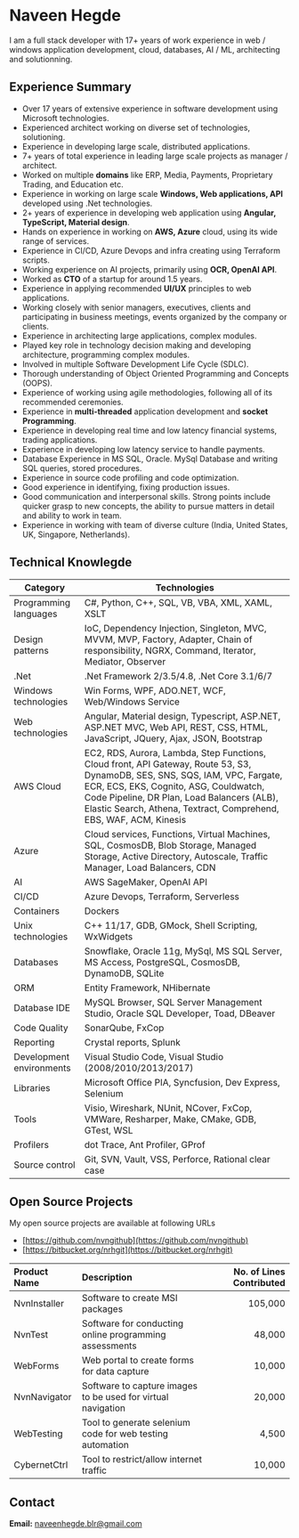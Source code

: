 # Naveen Hegde
I am a full stack developer with 17+ years of work experience in web / windows application development, cloud, databases, AI / ML, architecting and solutionning.

## Experience Summary

* Over 17 years of extensive experience in software development using Microsoft technologies.
* Experienced architect working on diverse set of technologies, solutioning.
* Experience in developing large scale, distributed applications.
* 7+ years of total experience in leading large scale projects as manager / architect.
* Worked on multiple **domains** like ERP, Media, Payments, Proprietary Trading, and Education etc.
* Experience in working on large scale **Windows, Web applications, API** developed using .Net technologies.
* 2+ years of experience in developing web application using **Angular, TypeScript, Material design**.
* Hands on experience in working on **AWS, Azure** cloud, using its wide range of services.
* Experience in CI/CD, Azure Devops and infra creating using Terraform scripts.
* Working experience on AI projects, primarily using **OCR, OpenAI API**.
* Worked as **CTO** of a startup for around 1.5 years.
* Experience in applying recommended **UI/UX** principles to web applications.
* Working closely with senior managers, executives, clients and participating in business meetings, events organized by the company or clients.
* Experience in architecting large applications, complex modules.
* Played key role in technology decision making and developing architecture, programming complex modules.
* Involved in multiple Software Development Life Cycle (SDLC).
* Thorough understanding of Object Oriented Programming and Concepts (OOPS).
* Experience of working using agile methodologies, following all of its recommended ceremonies.
* Experience in **multi-threaded** application development and **socket Programming**.
* Experience in developing real time and low latency financial systems, trading applications.
* Experience in developing low latency service to handle payments.
* Database Experience in MS SQL, Oracle. MySql Database and writing SQL queries, stored procedures.
* Experience in source code profiling and code optimization.
* Good experience in identifying, fixing production issues.
* Good communication and interpersonal skills. Strong points include quicker grasp to new concepts, the ability to pursue matters in detail and ability to work in team.
* Experience in working with team of diverse culture (India, United States, UK, Singapore, Netherlands).

## Technical Knowlegde


| Category | Technologies |
| ---  | ---- |
| Programming languages | C#, Python, C++, SQL, VB, VBA, XML, XAML, XSLT |
| Design patterns | IoC, Dependency Injection, Singleton, MVC, MVVM, MVP, Factory, Adapter, Chain of responsibility, NGRX, Command, Iterator, Mediator, Observer |
| .Net| .Net Framework 2/3.5/4.8, .Net Core 3.1/6/7 |
| Windows technologies | Win Forms, WPF, ADO.NET, WCF, Web/Windows Service |
| Web technologies | Angular, Material design, Typescript, ASP.NET, ASP.NET MVC, Web API, REST, CSS, HTML, JavaScript, JQuery, Ajax, JSON, Bootstrap |
| AWS Cloud | EC2, RDS, Aurora, Lambda, Step Functions, Cloud front, API Gateway, Route 53, S3, DynamoDB, SES, SNS, SQS, IAM, VPC, Fargate, ECR, ECS, EKS, Cognito, ASG, Couldwatch, Code Pipeline, DR Plan, Load Balancers (ALB), Elastic Search, Athena, Textract, Comprehend, EBS, WAF, ACM, Kinesis |
| Azure | Cloud services, Functions, Virtual Machines, SQL, CosmosDB, Blob Storage, Managed Storage, Active Directory, Autoscale, Traffic Manager, Load Balancers, CDN |
| AI  | AWS SageMaker, OpenAI API |
| CI/CD | Azure Devops, Terraform, Serverless |
| Containers | Dockers |
| Unix technologies | C++ 11/17, GDB, GMock, Shell Scripting, WxWidgets |
| Databases | Snowflake, Oracle 11g, MySql, MS SQL Server, MS Access, PostgreSQL, CosmosDB, DynamoDB, SQLite |
| ORM | Entity Framework, NHibernate |
| Database IDE | MySQL Browser, SQL Server Management Studio, Oracle SQL Developer, Toad, DBeaver |
| Code Quality | SonarQube, FxCop |
| Reporting  | Crystal reports, Splunk |
| Development environments | Visual Studio Code, Visual Studio (2008/2010/2013/2017) |
| Libraries | Microsoft Office PIA, Syncfusion, Dev Express, Selenium |
| Tools | Visio, Wireshark, NUnit, NCover, FxCop, VMWare, Resharper, Make, CMake, GDB, GTest, WSL |
| Profilers | dot Trace, Ant Profiler, GProf |
| Source control | Git, SVN, Vault, VSS, Perforce, Rational clear case |

## Open Source Projects

My open source projects are available at following URLs 
* [https://github.com/nvngithub](https://github.com/nvngithub)
*	[https://bitbucket.org/nrhgit](https://bitbucket.org/nrhgit)

|Product Name|Description|No. of Lines Contributed|
|:---|:---|---:|
|NvnInstaller|Software to create MSI packages|105,000
|NvnTest|Software for conducting online programming assessments|48,000
|WebForms|Web portal to create forms for data capture|10,000
|NvnNavigator|Software to capture images to be used for virtual navigation|20,000
|WebTesting|Tool to generate selenium code for web testing automation|4,500
|CybernetCtrl|Tool to restrict/allow internet traffic|10,000

## Contact

**Email:** [naveenhegde.blr@gmail.com](mailto:naveenhegde.blr@gmail.com)
